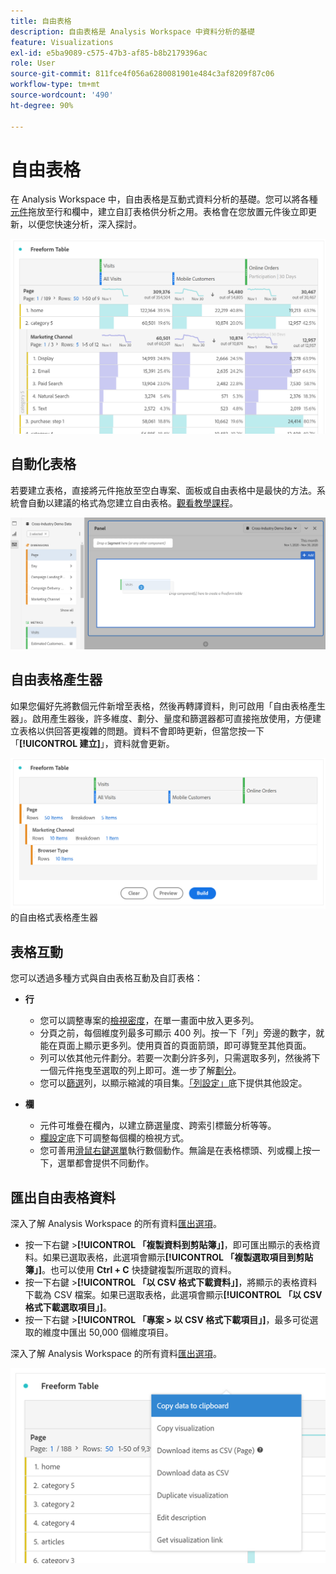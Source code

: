 ```yaml
---
title: 自由表格
description: 自由表格是 Analysis Workspace 中資料分析的基礎
feature: Visualizations
exl-id: e5ba9089-c575-47b3-af85-b8b2179396ac
role: User
source-git-commit: 811fce4f056a6280081901e484c3af8209f87c06
workflow-type: tm+mt
source-wordcount: '490'
ht-degree: 90%

---
```


# 自由表格

在 Analysis Workspace 中，自由表格是互動式資料分析的基礎。您可以將各種[元件](https://experienceleague.adobe.com/docs/analytics/analyze/analysis-workspace/components/analysis-workspace-components.html?lang=zh-Hant)拖放至行和欄中，建立自訂表格供分析之用。表格會在您放置元件後立即更新，以便您快速分析，深入探討。

![自由表格，以列與欄顯示元件，包含多個網頁的造訪與線上訂單。](assets/opening-section.png)

## 自動化表格

若要建立表格，直接將元件拖放至空白專案、面板或自由表格中是最快的方法。系統會自動以建議的格式為您建立自由表格。[觀看教學課程](https://experienceleague.adobe.com/docs/analytics-learn/tutorials/analysis-workspace/building-freeform-tables/auto-build-freeform-tables-in-analysis-workspace.html?lang=zh-Hant)。

![含有造訪元件的新面板已拖放到工作空間。](assets/automated-table.png)

## 自由表格產生器

如果您偏好先將數個元件新增至表格，然後再轉譯資料，則可啟用「自由表格產生器」。啟用產生器後，許多維度、劃分、量度和篩選器都可直接拖放使用，方便建立表格以供回答更複雜的問題。資料不會即時更新，但當您按一下「**[!UICONTROL 建立]**」，資料就會更新。

![顯示](assets/table-builder.png)的自由格式表格產生器

## 表格互動

您可以透過多種方式與自由表格互動及自訂表格：

* **行**
   * 您可以調整專案的[檢視密度](https://experienceleague.adobe.com/docs/analytics/analyze/analysis-workspace/build-workspace-project/view-density.html?lang=zh-Hant)，在單一畫面中放入更多列。
   * 分頁之前，每個維度列最多可顯示 400 列。按一下「列」旁邊的數字，就能在頁面上顯示更多列。使用頁首的頁面箭頭，即可導覽至其他頁面。
   * 列可以依其他元件劃分。若要一次劃分許多列，只需選取多列，然後將下一個元件拖曳至選取的列上即可。進一步了解[劃分](https://experienceleague.adobe.com/docs/analytics/analyze/analysis-workspace/components/dimensions/t-breakdown-fa.html?lang=zh-Hant)。
   * 您可以[篩選](https://experienceleague.adobe.com/docs/analytics/analyze/analysis-workspace/visualizations/freeform-table/filter-and-sort.html?lang=zh-Hant)列，以顯示縮減的項目集。[「列設定」](https://experienceleague.adobe.com/docs/analytics/analyze/analysis-workspace/visualizations/freeform-table/column-row-settings/table-settings.html?lang=zh-Hant)底下提供其他設定。

* **欄**
   * 元件可堆疊在欄內，以建立篩選量度、跨索引標籤分析等等。
   * [欄設定](https://experienceleague.adobe.com/docs/analytics/analyze/analysis-workspace/build-workspace-project/column-row-settings/column-settings.html?lang=zh-Hant)底下可調整每個欄的檢視方式。
   * 您可善用[滑鼠右鍵選單](https://experienceleague.adobe.com/docs/analytics-learn/tutorials/analysis-workspace/building-freeform-tables/using-the-right-click-menu.html?lang=zh-Hant)執行數個動作。無論是在表格標頭、列或欄上按一下，選單都會提供不同動作。

## 匯出自由表格資料

深入了解 Analysis Workspace 的所有資料[匯出選項](https://experienceleague.adobe.com/docs/analytics/analyze/analysis-workspace/curate-share/download-send.html?lang=zh-Hant)。

* 按一下右鍵 >**[!UICONTROL 「複製資料到剪貼簿」]**，即可匯出顯示的表格資料。如果已選取表格，此選項會顯示&#x200B;**[!UICONTROL 「複製選取項目到剪貼簿」]**。也可以使用 **Ctrl + C** 快捷鍵複製所選取的資料。
* 按一下右鍵 >**[!UICONTROL 「以 CSV 格式下載資料」]**，將顯示的表格資料下載為 CSV 檔案。如果已選取表格，此選項會顯示&#x200B;**[!UICONTROL 「以 CSV 格式下載選取項目」]**。
* 按一下右鍵 >**[!UICONTROL 「專案 > 以 CSV 格式下載項目」]**，最多可從選取的維度中匯出 50,000 個維度項目。

深入了解 Analysis Workspace 的所有資料[匯出選項](https://experienceleague.adobe.com/docs/analytics/analyze/analysis-workspace/curate-share/download-send.html?lang=zh-Hant)。

![自由表格，顯示選取的匯出選項和將資料複製到剪貼簿。](assets/export-options.png)
